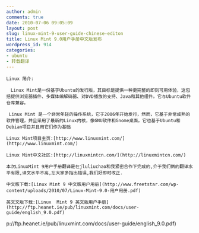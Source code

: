```yaml
---
author: admin
comments: true
date: 2010-07-06 09:05:09
layout: post
slug: linux-mint-9-user-guide-chinese-editon
title: Linux Mint 9.0用户手册中文版发布
wordpress_id: 914
categories:
- ubuntu
- 转载翻译
---
```


	Linux 简介:

	　Linux Mint是一份基于Ubuntu的发行版，其目标是提供一种更完整的即刻可用体验，这包括提供浏览器插件、多媒体编解码器、对DVD播放的支持、Java和其他组件。它与Ubuntu软件仓库兼容。

	 Linux Mint 是一个非常年轻的操作系统，它于2006年开始发行，然而，它基于非常成熟的软件管理，并且采用了最新的Linux内核，像GNU软件和Gnome桌面。它也基于Ubuntu和Debian项目并且用它们作为基础

	Linux Mint项目主页:[http://www.linuxmint.com/](http://www.linuxmint.com/)

	Linux Mint中文社区:[http://linuxmintcn.com/](http://linuxmintcn.com/)

	本次LinuxMint 9用户手册翻译是在jluliuchao和我紧密合作下完成的,介于我们俩的翻译水平有限,译文水平不高,忘大家多指出错误,我们好即时改正.

	中文版下载:[Linux Mint 9 中文版用户用册](http://www.freetstar.com/wp-content/uploads/2010/07/Linux-Mint-9.0-用户用册.pdf)

	英文文版下载:[Linux  Mint 9 英文版用户手册](http://ftp.heanet.ie/pub/linuxmint.com/docs/user-guide/english_9.0.pdf)

p://ftp.heanet.ie/pub/linuxmint.com/docs/user-guide/english_9.0.pdf)

